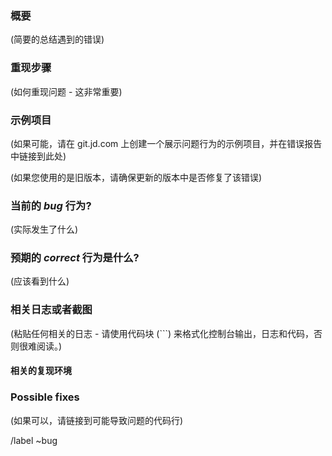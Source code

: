 <!---
Please read this!

Before opening a new issue, make sure to search for keywords in the issues
filtered by the "regression" or "bug" label.

For the Community Edition issue tracker:

- https://gitlab.com/gitlab-org/gitlab-ce/issues?label_name%5B%5D=regression
- https://gitlab.com/gitlab-org/gitlab-ce/issues?label_name%5B%5D=bug

For the Enterprise Edition issue tracker:

- https://gitlab.com/gitlab-org/gitlab-ee/issues?label_name%5B%5D=regression
- https://gitlab.com/gitlab-org/gitlab-ee/issues?label_name%5B%5D=bug

and verify the issue you're about to submit isn't a duplicate.
--->

### 概要

(简要的总结遇到的错误)

### 重现步骤

(如何重现问题 - 这非常重要)

### 示例项目

(如果可能，请在 git.jd.com 上创建一个展示问题行为的示例项目，并在错误报告中链接到此处)

(如果您使用的是旧版本，请确保更新的版本中是否修复了该错误)

###  当前的 *bug* 行为?

(实际发生了什么)

### 预期的 *correct* 行为是什么?

(应该看到什么)

### 相关日志或者截图

(粘贴任何相关的日志 - 请使用代码块 (```) 来格式化控制台输出，日志和代码，否则很难阅读。)

#### 相关的复现环境

### Possible fixes

(如果可以，请链接到可能导致问题的代码行)

/label ~bug
